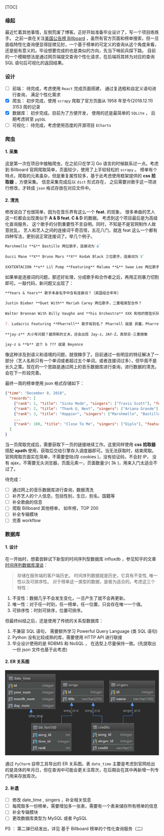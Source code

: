 [TOC]

### 缘起

最近忙着其他事情，反倒荒废了博客。正好开始准备毕业设计了，写一个项目练练手。
之前一直在关注[美国公告榜 Billboard](http://www.billboard.com) ，虽然有官方页面和榜单搜索，但一旦面临特性化查询便显得捉襟见肘，一个基于榜单的可定义的查询从这个角度来看，还是挺有意义的。毕设想要完成的也是类似的方向，先当下哨前兵探下路。
目前的一个模糊想法是通过网页端提交查询个性化请求，在后端将其转为对应的查询 SQL 语句后可视化的返回结果。

### 设计

- [ ] 前端： 待完成，考虑使用 `React` 完成页面搭建， 通过复选框和自定义语句进行查询， 满足个性化需求
- [x] 爬虫： 初步完成，使用 `scrapy` 爬取了官方页面从 1958 年至今(2018.12.11) 3153 周的记录
- [x] 数据库： 初步完成。目前为了方便开发， 使用的还是最简单的 `SQLite` ， 后期考虑转至 `pgSQL`
- [ ] 可视化： 待完成，考虑使用百度的开源项目 `ECharts` 

### 爬虫

#### 1. 采集

这是第一次在项目中接触爬虫，在之前只在学习 Go 语言的时候联系过一点。考虑到 Billboard 官网爬取简单，页面较少，使用了上手较轻松的 `scrapy` 。 榜单有个特点，爬取的元素虽杂，但是重复属性较多，基于此考虑使用框架提供的 **css 拾取器** ，方便采集。
信息采集完成后以 `dict` 形式存在， 之后需要对歌手这一项进行修改，才转成 `json` 格式存放在对应文件中。

#### 2. 清洗

修改说白了也很简单，因为在音乐界有这么一个 **feat.** 的现象， 很多单曲的艺人这一栏都会出现类似于 **A & B feat. C & D** 的数据。 考虑到这个项目最后是为高级化查询服务， 这个歌手的分割重要性不言自明。同时，不知是不是官网制作人故意扰乱， 艺人和艺人之间的连接词千奇百怪，五花八门，就连 feat 这么一个都有四种写法，更别说正常连接词了。举几个例子。

```markdown
Marshmello **&** Bastille 两位歌手，连接词为`&`

Gucci Mane **X** Bruno Mars **X** Kodak Black 三位歌手，连接词为`X`

XXXTENTACION **x** Lil Pump **Featuring** Maluma **&** Swae Lee 两位歌手，连接词为`x`，两位合作者，连接词为`&`
```

如果单是连接词的问题，那还好处理，分成歌手和合作者之后，再用正则暴力切割即可。一敲代码，新问题又出现了：

```markdown
**Years & Years** 歌手本身名字中含有连接词？（英国组合年年）

Justin Bieber **Duet With** Mariah Carey 两位歌手，二重唱类型合作？

Walter Brennan With Billy Vaughn and **his Orchestra** XXX 和他的管弦乐队？这怎么分？

7. Ludacris Featuring **Pharrell** 歌手有别名？ Pharrell 就是 菲董，Pharrell Williams

**jay-z** 大小写问题？碧昂斯的丈夫，还会出现 Jay-z，JAY-Z，真禁忌·三重镜像

jay-z & **b** 这个 b ??? 就是 Beyonce
```

像这种涉及到语义和语境的问题，就很棘手了。目前通过一些明显的特征解决了一部分（艺人名称只有一个单词或者超过五个单词，或者连接词过多），但毕竟不是长久之策。现在的一个思路是通过网上的音乐数据库进行查询，进行数据的清洗，会在下一阶段完善。

最终一周的榜单使用 json 格式存储如下：

```json
{"time": "December 8, 2018",
  "records": [
    {"rank": 1, "title": "Sicko Mode", "singers": ["Travis Scott"], "featuring": null},
    {"rank": 2, "title": "Thank U, Next", "singers": ["Ariana Grande"], "featuring": null},
    {"rank": 3, "title": "Happier", "singers": ["Marshmello", "Bastille"],"featuring": null}
    ...
    {"rank": 100, "title": "Close To Me", "singers": ["Diplo"], "featuring": ["Swae Lee"]}
  ]
}
```

当一页爬取完成后，需要获取下一页的链接继续工作。这里同样使用 **css 拾取器** 搭配 **xpath** 使用，获取后交给引擎存入调度器即可。当无法获取时，结束爬取。
官网爬取页面实在简单，不需要登陆(存 cookies )，没有验证码，不会封 IP， 没有 ajax，不需要无头浏览器，页面元素一，页面数量少( 3k )，用来入门太适合不过了。

待完成：

- [ ] 通过网上的音乐数据库进行查询，数据清洗
- [ ] 补齐艺人的个人信息，包括性别，生日，别名，国籍等
- [ ] 补全歌曲的信息
- [ ] 爬取 Billboard 其他榜单， 如年榜，TOP 200
- [ ] 补全专辑模块
- [ ] 完善 workflow

### 数据库

#### 1. 设计

在一开始时，想着尝鲜试下新型的时间序列型数据库 influxdb ，参见知乎的文章 [时间序列数据库漫谈](https://zhuanlan.zhihu.com/p/29367404)：
> 存储在服务端的客户端历史。 时间序列数据就是历史，它具有不变性, 唯一性以及可排序性。
对于榜单这一类型的数据，是极为适合的。考虑这三个特性：

1. 不变性：数据几乎不会发生变化，一旦产生了就不会再更新。
2. 唯一性：对于任一时刻，任一榜单，任一位置，只会存在唯一一个值。
3. 可排序性：时刻可排序，位置可排序。

但最终纠结之后，还是使用了传统的关系型数据库：

1. 不兼容 SQL 语句， 需要额外学习 Powerful Query Language (类 SQL 语句)
2. Python 没有比较成熟的库，需要使用 HTTP API 进行联接
3. 毕业设计使用的是 RDBMS 和 NoSQL ， 在选型上尽量保持一致。(先提取出一份 json 文件也基于此考虑)

#### 2. ER 关系图

<div align="center"><img src="../img/bb1_1.jpg" height="" /></div>

通过 `PyCharm` 自带工具导出的 ER 关系图。表 `date_time` 主要是考虑到官网给出的是具体的年月日，但在查询中可能会更关注周次，在后期会在其中再新增一列专门用来存放周次。

#### 2. 补遗

- [ ] 修改 date_time , singers ，补全相关信息
- [ ] 每爬取多一份榜单，需要增加多一张表，需要有一个表来储存所有榜单的信息
- [ ] 补全专辑模块
- [ ] 更改数据库类型为 MySQL 或者 PgSQL

PS ： 第二弹已经发出，详见 基于 Billboard 榜单的个性化查询服务（二）
